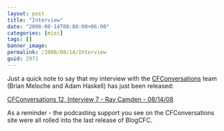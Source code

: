 ```yaml
---
layout: post
title: "Interview"
date: "2008-08-14T08:08:00+06:00"
categories: [misc]
tags: []
banner_image: 
permalink: /2008/08/14/Interview
guid: 2971
---
```


Just a quick note to say that my interview with the <a href="http://www.cfconversations.com">CFConversations</a> team (Brian Meloche and Adam Haskell) has just been released:

<a href="http://www.cfconversations.com/index.cfm/2008/8/14/CFConversations-12-Interview-7-Ray-Camden">CFConversations 12, Interview 7 - Ray Camden - 08/14/08</a>

As a reminder - the podcasting support you see on the CFConversations site were all rolled into the last release of BlogCFC.